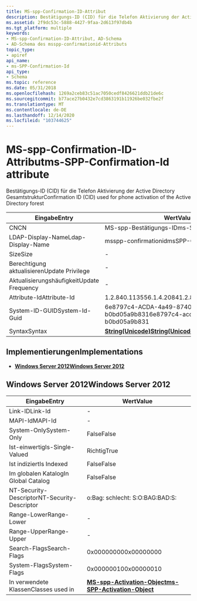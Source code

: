 ```yaml
---
title: MS-spp-Confirmation-ID-Attribut
description: Bestätigungs-ID (CID) für die Telefon Aktivierung der Active Directory Gesamtstruktur
ms.assetid: 2f9dc53c-5888-4427-9faa-2d613f97db4b
ms.tgt_platform: multiple
keywords:
- MS-spp-Confirmation-ID-Attribut, AD-Schema
- AD-Schema des msspp-confirmationid-Attributs
topic_type:
- apiref
api_name:
- ms-SPP-Confirmation-Id
api_type:
- Schema
ms.topic: reference
ms.date: 05/31/2018
ms.openlocfilehash: 1269a2ceb83c51ac7050cedf8426621ddb21de6c
ms.sourcegitcommit: b77ace27b0432e7cd3863191b11926be032fbe2f
ms.translationtype: MT
ms.contentlocale: de-DE
ms.lasthandoff: 12/14/2020
ms.locfileid: "103744625"
---
```

# <a name="ms-spp-confirmation-id-attribute"></a><span data-ttu-id="ef00d-105">MS-spp-Confirmation-ID-Attribut</span><span class="sxs-lookup"><span data-stu-id="ef00d-105">ms-SPP-Confirmation-Id attribute</span></span>

<span data-ttu-id="ef00d-106">Bestätigungs-ID (CID) für die Telefon Aktivierung der Active Directory Gesamtstruktur</span><span class="sxs-lookup"><span data-stu-id="ef00d-106">Confirmation ID (CID) used for phone activation of the Active Directory forest</span></span>



| <span data-ttu-id="ef00d-107">Eingabe</span><span class="sxs-lookup"><span data-stu-id="ef00d-107">Entry</span></span> | <span data-ttu-id="ef00d-108">Wert</span><span class="sxs-lookup"><span data-stu-id="ef00d-108">Value</span></span> |
|-------------------|---------------------------------------------|
| <span data-ttu-id="ef00d-109">CN</span><span class="sxs-lookup"><span data-stu-id="ef00d-109">CN</span></span>                | <span data-ttu-id="ef00d-110">MS-spp-Bestätigungs-ID</span><span class="sxs-lookup"><span data-stu-id="ef00d-110">ms-SPP-Confirmation-Id</span></span>                      |
| <span data-ttu-id="ef00d-111">LDAP-Display-Name</span><span class="sxs-lookup"><span data-stu-id="ef00d-111">Ldap-Display-Name</span></span> | <span data-ttu-id="ef00d-112">msspp-confirmationid</span><span class="sxs-lookup"><span data-stu-id="ef00d-112">msSPP-ConfirmationId</span></span>                        |
| <span data-ttu-id="ef00d-113">Size</span><span class="sxs-lookup"><span data-stu-id="ef00d-113">Size</span></span>              | \-                                          |
| <span data-ttu-id="ef00d-114">Berechtigung aktualisieren</span><span class="sxs-lookup"><span data-stu-id="ef00d-114">Update Privilege</span></span>  | \-                                          |
| <span data-ttu-id="ef00d-115">Aktualisierungshäufigkeit</span><span class="sxs-lookup"><span data-stu-id="ef00d-115">Update Frequency</span></span>  | \-                                          |
| <span data-ttu-id="ef00d-116">Attribute-Id</span><span class="sxs-lookup"><span data-stu-id="ef00d-116">Attribute-Id</span></span>      | <span data-ttu-id="ef00d-117">1.2.840.113556.1.4.2084</span><span class="sxs-lookup"><span data-stu-id="ef00d-117">1.2.840.113556.1.4.2084</span></span>                     |
| <span data-ttu-id="ef00d-118">System-ID-GUID</span><span class="sxs-lookup"><span data-stu-id="ef00d-118">System-Id-Guid</span></span>    | <span data-ttu-id="ef00d-119">6e8797c4-ACDA-4a49-8740-b0bd05a9b831</span><span class="sxs-lookup"><span data-stu-id="ef00d-119">6e8797c4-acda-4a49-8740-b0bd05a9b831</span></span>        |
| <span data-ttu-id="ef00d-120">Syntax</span><span class="sxs-lookup"><span data-stu-id="ef00d-120">Syntax</span></span>            | [<span data-ttu-id="ef00d-121">**String(Unicode)**</span><span class="sxs-lookup"><span data-stu-id="ef00d-121">**String(Unicode)**</span></span>](s-string-unicode.md) |



## <a name="implementations"></a><span data-ttu-id="ef00d-122">Implementierungen</span><span class="sxs-lookup"><span data-stu-id="ef00d-122">Implementations</span></span>

-   [<span data-ttu-id="ef00d-123">**Windows Server 2012**</span><span class="sxs-lookup"><span data-stu-id="ef00d-123">**Windows Server 2012**</span></span>](#windows-server-2012)

## <a name="windows-server-2012"></a><span data-ttu-id="ef00d-124">Windows Server 2012</span><span class="sxs-lookup"><span data-stu-id="ef00d-124">Windows Server 2012</span></span>



| <span data-ttu-id="ef00d-125">Eingabe</span><span class="sxs-lookup"><span data-stu-id="ef00d-125">Entry</span></span> | <span data-ttu-id="ef00d-126">Wert</span><span class="sxs-lookup"><span data-stu-id="ef00d-126">Value</span></span> |
|------------------------|-------------------------------------------------------------------------|
| <span data-ttu-id="ef00d-127">Link-ID</span><span class="sxs-lookup"><span data-stu-id="ef00d-127">Link-Id</span></span>                | \-                                                                      |
| <span data-ttu-id="ef00d-128">MAPI-Id</span><span class="sxs-lookup"><span data-stu-id="ef00d-128">MAPI-Id</span></span>                | \-                                                                      |
| <span data-ttu-id="ef00d-129">System-Only</span><span class="sxs-lookup"><span data-stu-id="ef00d-129">System-Only</span></span>            | <span data-ttu-id="ef00d-130">False</span><span class="sxs-lookup"><span data-stu-id="ef00d-130">False</span></span>                                                                   |
| <span data-ttu-id="ef00d-131">Ist-einwertig</span><span class="sxs-lookup"><span data-stu-id="ef00d-131">Is-Single-Valued</span></span>       | <span data-ttu-id="ef00d-132">Richtig</span><span class="sxs-lookup"><span data-stu-id="ef00d-132">True</span></span>                                                                    |
| <span data-ttu-id="ef00d-133">Ist indiziert</span><span class="sxs-lookup"><span data-stu-id="ef00d-133">Is Indexed</span></span>             | <span data-ttu-id="ef00d-134">False</span><span class="sxs-lookup"><span data-stu-id="ef00d-134">False</span></span>                                                                   |
| <span data-ttu-id="ef00d-135">Im globalen Katalog</span><span class="sxs-lookup"><span data-stu-id="ef00d-135">In Global Catalog</span></span>      | <span data-ttu-id="ef00d-136">False</span><span class="sxs-lookup"><span data-stu-id="ef00d-136">False</span></span>                                                                   |
| <span data-ttu-id="ef00d-137">NT-Security-Descriptor</span><span class="sxs-lookup"><span data-stu-id="ef00d-137">NT-Security-Descriptor</span></span> | <span data-ttu-id="ef00d-138">o:Bag: schlecht: S:</span><span class="sxs-lookup"><span data-stu-id="ef00d-138">O:BAG:BAD:S:</span></span>                                                            |
| <span data-ttu-id="ef00d-139">Range-Lower</span><span class="sxs-lookup"><span data-stu-id="ef00d-139">Range-Lower</span></span>            | \-                                                                      |
| <span data-ttu-id="ef00d-140">Range-Upper</span><span class="sxs-lookup"><span data-stu-id="ef00d-140">Range-Upper</span></span>            | \-                                                                      |
| <span data-ttu-id="ef00d-141">Search-Flags</span><span class="sxs-lookup"><span data-stu-id="ef00d-141">Search-Flags</span></span>           | <span data-ttu-id="ef00d-142">0x00000000</span><span class="sxs-lookup"><span data-stu-id="ef00d-142">0x00000000</span></span>                                                              |
| <span data-ttu-id="ef00d-143">System-Flags</span><span class="sxs-lookup"><span data-stu-id="ef00d-143">System-Flags</span></span>           | <span data-ttu-id="ef00d-144">0x00000010</span><span class="sxs-lookup"><span data-stu-id="ef00d-144">0x00000010</span></span>                                                              |
| <span data-ttu-id="ef00d-145">In verwendete Klassen</span><span class="sxs-lookup"><span data-stu-id="ef00d-145">Classes used in</span></span>        | [<span data-ttu-id="ef00d-146">**MS-spp-Activation-Object**</span><span class="sxs-lookup"><span data-stu-id="ef00d-146">**ms-SPP-Activation-Object**</span></span>](c-msspp-activationobject.md)<br/> |



 

 





